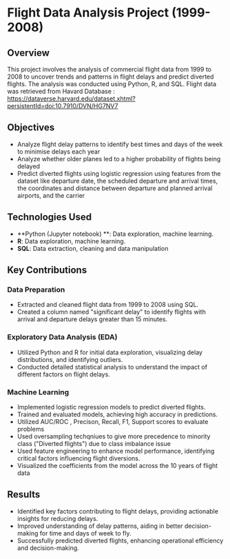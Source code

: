 
# Flight Data Analysis Project (1999-2008)

## Overview
This project involves the analysis of commercial flight data from 1999 to 2008 to uncover trends and patterns in flight delays and predict diverted flights. The analysis was conducted using Python, R, and SQL.
Flight data was retrieved from Havard Database : https://dataverse.harvard.edu/dataset.xhtml?persistentId=doi:10.7910/DVN/HG7NV7

## Objectives
- Analyze flight delay patterns to identify best times and days of the week to minimise delays each year
- Analyze whether older planes led to a higher probability of flights being delayed
- Predict diverted flights using logistic regression using features from the dataset like departure date, the scheduled departure and arrival times, the coordinates and distance between departure
  and planned arrival airports, and the carrier


## Technologies Used
- **Python (Jupyter notebook) **: Data exploration, machine learning.
- **R**: Data exploration, machine learning.
- **SQL**: Data extraction, cleaning and data manipulation

## Key Contributions
### Data Preparation
- Extracted and cleaned flight data from 1999 to 2008 using SQL.
- Created a column named "significant delay" to identify flights with arrival and departure delays greater than 15 minutes.

### Exploratory Data Analysis (EDA)
- Utilized Python and R for initial data exploration, visualizing delay distributions, and identifying outliers.
- Conducted detailed statistical analysis to understand the impact of different factors on flight delays.

### Machine Learning
- Implemented logistic regression models to predict diverted flights.
- Trained and evaluated models, achieving high accuracy in predictions.
- Utilized AUC/ROC , Precison, Recall, F1, Support scores to evaluate problems
- Used oversampling techqniues to give more precedence to minority class ("Diverted flights") due to class imbalance issue
- Used feature engineering to enhance model performance, identifying critical factors influencing flight diversions.
- Visualized the coefficients from the model across the 10 years of flight data

## Results
- Identified key factors contributing to flight delays, providing actionable insights for reducing delays.
- Improved understanding of delay patterns, aiding in better decision-making for time and days of week to fly.
- Successfully predicted diverted flights, enhancing operational efficiency and decision-making.


